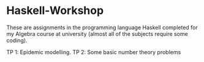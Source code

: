 # Haskell-Workshop
These are assignments in the programming language Haskell completed for my Algebra course at university (almost all of the subjects require some coding).

TP 1: Epidemic modelling.
TP 2: Some basic number theory problems
